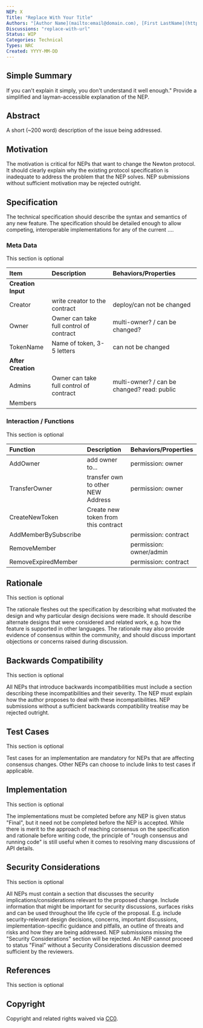 ```yaml
---
NEP: X
Title: "Replace With Your Title"
Authors: "[Author Name](mailto:email@domain.com), [First LastName](http://url)"
Discussions: "replace-with-url"
Status: WIP
Categories: Technical
Types: NRC
Created: YYYY-MM-DD
---
```


<!-- remove this section before submit

This is the suggested template for new NRC type NEP.

Start edit by copy this template folder to /NEPS/nep-x/

Note: the NEP number will be assigned by an editor when opening a pull request to submit your NEP.
Guides: https://neps.newton.bio/guides/
Format & Front Matter: https://neps.newton.bio/guides/format/

-->

## Simple Summary

If you can't explain it simply, you don't understand it well enough." Provide a simplified and layman-accessible explanation of the NEP.

## Abstract

A short (~200 word) description of the issue being addressed.

## Motivation

The motivation is critical for NEPs that want to change the Newton protocol. It should clearly explain why the existing protocol specification is inadequate to address the problem that the NEP solves. NEP submissions without sufficient motivation may be rejected outright.

## Specification

The technical specification should describe the syntax and semantics of any new feature. The specification should be detailed enough to allow competing, interoperable implementations for any of the current ....

### Meta Data

This section is optional

| Item               | Description                             | Behaviors/Properties                        |
| :----------------- | :-------------------------------------- | :------------------------------------------ |
| **Creation Input** |
| Creator            | write creator to the contract           | deploy/can not be changed                   |
| Owner              | Owner can take full control of contract | multi-owner? / can be changed?              |
| TokenName          | Name of token, 3-5 letters              | can not be changed                          |
| **After Creation** |
| Admins             | Owner can take full control of contract | multi-owner? / can be changed? read: public |
| Members            |                                         |                                             |

### Interaction / Functions

This section is optional

| Function             | Description                         | Behaviors/Properties    |
| :------------------- | :---------------------------------- | :---------------------- |
| AddOwner             | add owner to...                     | permission: owner       |
| TransferOwner        | transfer own to other NEW Address   | permission: owner       |
| CreateNewToken       | Create new token from this contract |                         |
| AddMemberBySubscribe |                                     | permission: contract    |
| RemoveMember         |                                     | permission: owner/admin |
| RemoveExpiredMember  |                                     | permission: contract    |

## Rationale

This section is optional

The rationale fleshes out the specification by describing what motivated the design and why particular design decisions were made. It should describe alternate designs that were considered and related work, e.g. how the feature is supported in other languages. The rationale may also provide evidence of consensus within the community, and should discuss important objections or concerns raised during discussion.

## Backwards Compatibility

This section is optional

All NEPs that introduce backwards incompatibilities must include a section describing these incompatibilities and their severity. The NEP must explain how the author proposes to deal with these incompatibilities. NEP submissions without a sufficient backwards compatibility treatise may be rejected outright.

## Test Cases

This section is optional

Test cases for an implementation are mandatory for NEPs that are affecting consensus changes. Other NEPs can choose to include links to test cases if applicable.

## Implementation

This section is optional

The implementations must be completed before any NEP is given status "Final", but it need not be completed before the NEP is accepted. While there is merit to the approach of reaching consensus on the specification and rationale before writing code, the principle of "rough consensus and running code" is still useful when it comes to resolving many discussions of API details.

## Security Considerations

This section is optional

All NEPs must contain a section that discusses the security implications/considerations relevant to the proposed change. Include information that might be important for security discussions, surfaces risks and can be used throughout the life cycle of the proposal. E.g. include security-relevant design decisions, concerns, important discussions, implementation-specific guidance and pitfalls, an outline of threats and risks and how they are being addressed. NEP submissions missing the "Security Considerations" section will be rejected. An NEP cannot proceed to status "Final" without a Security Considerations discussion deemed sufficient by the reviewers.

## References

This section is optional

## Copyright

Copyright and related rights waived via [CC0](https://creativecommons.org/publicdomain/zero/1.0/).
